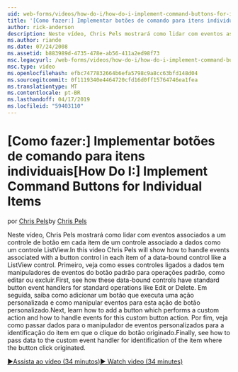```yaml
---
uid: web-forms/videos/how-do-i/how-do-i-implement-command-buttons-for-individual-items
title: '[Como fazer:] Implementar botões de comando para itens individuais | Microsoft Docs'
author: rick-anderson
description: Neste vídeo, Chris Pels mostrará como lidar com eventos associados a um controle de botão em cada item de um controle associado a dados como um controle ListView. Primeiro,...
ms.author: riande
ms.date: 07/24/2008
ms.assetid: b883989d-4735-478e-ab56-411a2ed98f73
msc.legacyurl: /web-forms/videos/how-do-i/how-do-i-implement-command-buttons-for-individual-items
msc.type: video
ms.openlocfilehash: efbc7477832664b6efa5798c9a8cc63bfd148d04
ms.sourcegitcommit: 0f1119340e4464720cfd16d0ff15764746ea1fea
ms.translationtype: MT
ms.contentlocale: pt-BR
ms.lasthandoff: 04/17/2019
ms.locfileid: "59403110"
---
```

# <a name="how-do-i-implement-command-buttons-for-individual-items"></a><span data-ttu-id="4291c-104">[Como fazer:] Implementar botões de comando para itens individuais</span><span class="sxs-lookup"><span data-stu-id="4291c-104">[How Do I:] Implement Command Buttons for Individual Items</span></span>

<span data-ttu-id="4291c-105">por [Chris Pels](https://twitter.com/chrispels)</span><span class="sxs-lookup"><span data-stu-id="4291c-105">by [Chris Pels](https://twitter.com/chrispels)</span></span>

<span data-ttu-id="4291c-106">Neste vídeo, Chris Pels mostrará como lidar com eventos associados a um controle de botão em cada item de um controle associado a dados como um controle ListView.</span><span class="sxs-lookup"><span data-stu-id="4291c-106">In this video Chris Pels will show how to handle events associated with a button control in each item of a data-bound control like a ListView control.</span></span> <span data-ttu-id="4291c-107">Primeiro, veja como esses controles ligados a dados tem manipuladores de eventos do botão padrão para operações padrão, como editar ou excluir.</span><span class="sxs-lookup"><span data-stu-id="4291c-107">First, see how these data-bound controls have standard button event handlers for standard operations like Edit or Delete.</span></span> <span data-ttu-id="4291c-108">Em seguida, saiba como adicionar um botão que executa uma ação personalizada e como manipular eventos para esta ação de botão personalizado.</span><span class="sxs-lookup"><span data-stu-id="4291c-108">Next, learn how to add a button which performs a custom action and how to handle events for this custom button action.</span></span> <span data-ttu-id="4291c-109">Por fim, veja como passar dados para o manipulador de eventos personalizados para a identificação do item em que o clique do botão originado.</span><span class="sxs-lookup"><span data-stu-id="4291c-109">Finally, see how to pass data to the custom event handler for identification of the item where the button click originated.</span></span>

[<span data-ttu-id="4291c-110">&#9654;Assista ao vídeo (34 minutos)</span><span class="sxs-lookup"><span data-stu-id="4291c-110">&#9654; Watch video (34 minutes)</span></span>](https://channel9.msdn.com/Blogs/ASP-NET-Site-Videos/how-do-i-implement-command-buttons-for-individual-items)
